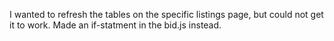 I wanted to refresh the tables on the specific listings page, but could not get it to work. Made an if-statment in the bid.js instead.
